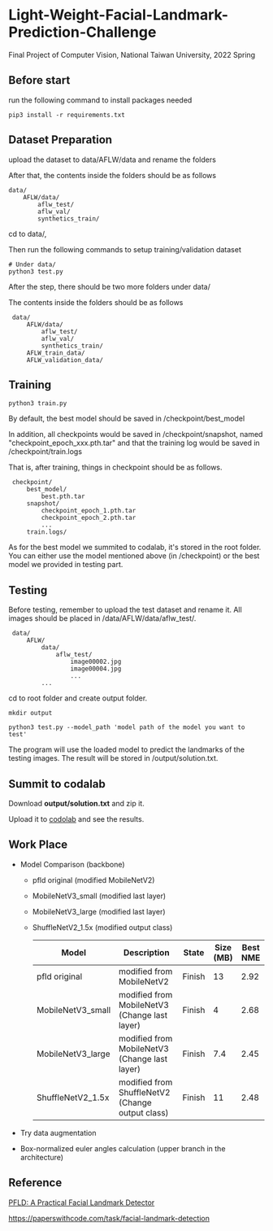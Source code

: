 # Light-Weight-Facial-Landmark-Prediction-Challenge

Final Project of Computer Vision, National Taiwan University, 2022 Spring

## Before start ##

run the following command to install packages needed

```
pip3 install -r requirements.txt
```

## Dataset Preparation ##

upload the dataset to data/AFLW/data and rename the folders

After that, the contents inside the folders should be as follows

```
data/
    AFLW/data/
        aflw_test/
        aflw_val/
        synthetics_train/
```

cd to data/, 

Then run the following commands to setup training/validation dataset

```
# Under data/
python3 test.py
```

After the step, there should be two more folders under data/

The contents inside the folders should be as follows

```
 data/
     AFLW/data/
         aflw_test/
         aflw_val/
         synthetics_train/
     AFLW_train_data/
     AFLW_validation_data/
```

## Training ##

```
python3 train.py
```

By default, the best model should be saved in /checkpoint/best_model

In addition, all checkpoints would be saved in /checkpoint/snapshot, named "checkpoint_epoch_xxx.pth.tar" and that the training log would be saved in /checkpoint/train.logs

That is, after training, things in checkpoint should be as follows.

```
 checkpoint/
     best_model/
         best.pth.tar
     snapshot/
         checkpoint_epoch_1.pth.tar
         checkpoint_epoch_2.pth.tar
         ...
     train.logs/
```

As for the best model we summited to codalab, it's stored in the root folder. You can either use the model mentioned above (in /checkpoint) or the best model we provided in testing part.

## Testing ##

Before testing, remember to upload the test dataset and rename it. All images should be placed in /data/AFLW/data/aflw_test/.

```
 data/
     AFLW/
         data/
             aflw_test/
                 image00002.jpg
                 image00004.jpg
                 ...
         ...
```

cd to root folder and create output folder.

```
mkdir output
```


```
python3 test.py --model_path 'model path of the model you want to test'
```

The program will use the loaded model to predict the landmarks of the testing images. The result will be stored in /output/solution.txt.

## Summit to codalab ## 

Download **output/solution.txt** and zip it.

Upload it to [codolab](https://codalab.lisn.upsaclay.fr/competitions/5118?secret_key=19a7d6c1-b907-47fc-a472-1cf6cbf7f853) and see the results.

## Work Place ##

* Model Comparison (backbone)
  * pfld original (modified MobileNetV2)
  * MobileNetV3_small (modified last layer)
  * MobileNetV3_large (modified last layer)
  * ShuffleNetV2_1.5x (modified output class)

    |  Model   | Description  | State | Size (MB) |  Best NME | 
    |  ----  | ----  | ----  | ----  | ----  | 
    | pfld original  | modified from MobileNetV2 | Finish | 13 | 2.92 |
    | MobileNetV3_small  | modified from MobileNetV3 (Change last layer) | Finish | 4 | 2.68 |
    | MobileNetV3_large  | modified from MobileNetV3 (Change last layer) | Finish | 7.4 | 2.45 |
    | ShuffleNetV2_1.5x   | modified from ShuffleNetV2 (Change output class) | Finish | 11 | 2.48 |

* Try data augmentation

* Box-normalized euler angles calculation (upper branch in the architecture)

## Reference ##

[PFLD: A Practical Facial Landmark Detector](https://paperswithcode.com/paper/pfld-a-practical-facial-landmark-detector)

<https://paperswithcode.com/task/facial-landmark-detection>
